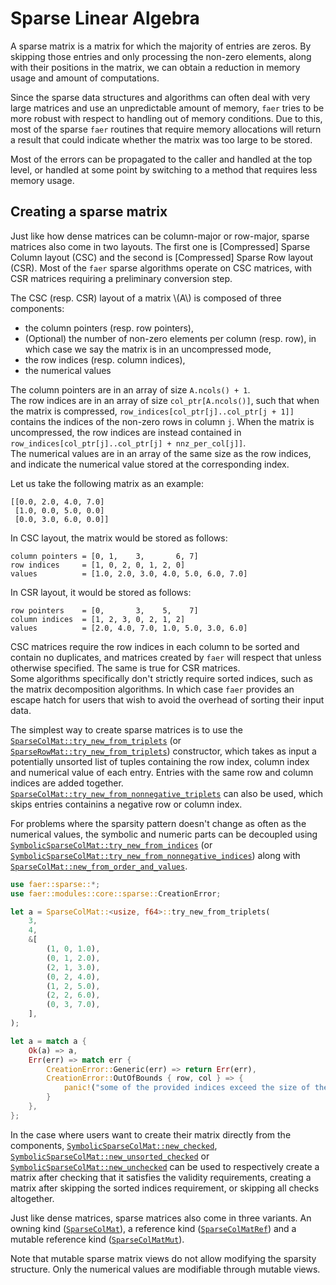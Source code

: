 # Sparse Linear Algebra
A sparse matrix is a matrix for which the majority of entries are zeros.
By skipping those entries and only processing the non-zero elements, along with their positions in the matrix, we can obtain a reduction in memory usage and amount of computations.

Since the sparse data structures and algorithms can often deal with very large matrices and use an unpredictable amount of memory, `faer` tries to be more robust with respect to handling out of memory conditions.
Due to this, most of the sparse `faer` routines that require memory allocations will return a result that could indicate whether the matrix was too large to be stored.

Most of the errors can be propagated to the caller and handled at the top level, or handled at some point by switching to a method that requires less memory usage.

## Creating a sparse matrix
Just like how dense matrices can be column-major or row-major, sparse matrices also come in two layouts.
The first one is \[Compressed\] Sparse Column layout (CSC) and the second is \[Compressed\] Sparse Row layout (CSR).
Most of the `faer` sparse algorithms operate on CSC matrices, with CSR matrices requiring a preliminary conversion step.

The CSC (resp. CSR) layout of a matrix \\(A\\) is composed of three components:
- the column pointers (resp. row pointers),
- (Optional) the number of non-zero elements per column (resp. row), in which case we say the matrix is in an uncompressed mode,
- the row indices (resp. column indices),
- the numerical values

The column pointers are in an array of size `A.ncols() + 1`.  
The row indices are in an array of size `col_ptr[A.ncols()]`, such that when the matrix is compressed, `row_indices[col_ptr[j]..col_ptr[j + 1]]` contains the indices of the non-zero rows in column `j`.
When the matrix is uncompressed, the row indices are instead contained in `row_indices[col_ptr[j]..col_ptr[j] + nnz_per_col[j]]`.  
The numerical values are in an array of the same size as the row indices, and indicate the numerical value stored at the corresponding index.

Let us take the following matrix as an example:
```notcode
[[0.0, 2.0, 4.0, 7.0]
 [1.0, 0.0, 5.0, 0.0]
 [0.0, 3.0, 6.0, 0.0]]
```

In CSC layout, the matrix would be stored as follows:
```notcode
column pointers = [0, 1,    3,       6, 7]
row indices     = [1, 0, 2, 0, 1, 2, 0]
values          = [1.0, 2.0, 3.0, 4.0, 5.0, 6.0, 7.0]
```

In CSR layout, it would be stored as follows:
```notcode
row pointers    = [0,       3,    5,    7]
column indices  = [1, 2, 3, 0, 2, 1, 2]
values          = [2.0, 4.0, 7.0, 1.0, 5.0, 3.0, 6.0]
```

CSC matrices require the row indices in each column to be sorted and contain no duplicates, and matrices created by `faer` will respect that unless otherwise specified.
The same is true for CSR matrices.  
Some algorithms specifically don't strictly require sorted indices, such as the matrix decomposition algorithms. In which case `faer` provides an escape hatch for users that wish to avoid the overhead of sorting their input data.

The simplest way to create sparse matrices is to use the [`SparseColMat::try_new_from_triplets`](https://docs.rs/faer-core/latest/faer_core/sparse/type.SparseColMat.html#method.try_new_from_triplets) (or [`SparseRowMat::try_new_from_triplets`](https://docs.rs/faer-core/latest/faer_core/sparse/type.SparseRowMat.html#method.try_new_from_triplets)) constructor, which takes as input a potentially unsorted list of tuples containing the row index, column index and numerical value of each entry.
Entries with the same row and column indices are added together. [`SparseColMat::try_new_from_nonnegative_triplets`](https://docs.rs/faer-core/latest/faer_core/sparse/type.SparseColMat.html#method.try_new_from_nonnegative_triplets) can also be used, which skips entries containins a negative row or column index.

For problems where the sparsity pattern doesn't change as often as the numerical values, the symbolic and numeric parts can be decoupled using [`SymbolicSparseColMat::try_new_from_indices`](https://docs.rs/faer-core/latest/faer_core/sparse/struct.SymbolicSparseColMat.html#method.try_new_from_indices) (or [`SymbolicSparseColMat::try_new_from_nonnegative_indices`](https://docs.rs/faer-core/latest/faer_core/sparse/struct.SymbolicSparseColMat.html#method.try_new_from_nonnegative_indices)) along with [`SparseColMat::new_from_order_and_values`](https://docs.rs/faer-core/latest/faer_core/sparse/type.SparseColMat.html#method.new_from_order_and_values).

```rust
use faer::sparse::*;
use faer::modules::core::sparse::CreationError;

let a = SparseColMat::<usize, f64>::try_new_from_triplets(
    3,
    4,
    &[
        (1, 0, 1.0),
        (0, 1, 2.0),
        (2, 1, 3.0),
        (0, 2, 4.0),
        (1, 2, 5.0),
        (2, 2, 6.0),
        (0, 3, 7.0),
    ],
);

let a = match a {
    Ok(a) => a,
    Err(err) => match err {
        CreationError::Generic(err) => return Err(err),
        CreationError::OutOfBounds { row, col } => {
            panic!("some of the provided indices exceed the size of the matrix.")
        }
    },
};
```

In the case where users want to create their matrix directly from the components, [`SymbolicSparseColMat::new_checked`](https://docs.rs/faer-core/latest/faer_core/sparse/struct.SymbolicSparseColMat.html#method.new_checked), [`SymbolicSparseColMat::new_unsorted_checked`](https://docs.rs/faer-core/latest/faer_core/sparse/struct.SymbolicSparseColMat.html#method.new_unsorted_checked) or [`SymbolicSparseColMat::new_unchecked`](https://docs.rs/faer-core/latest/faer_core/sparse/struct.SymbolicSparseColMat.html#method.new_unchecked) can be used to respectively create a matrix after checking that it satisfies the validity requirements, creating a matrix after skipping the sorted indices requirement, or skipping all checks altogether.

Just like dense matrices, sparse matrices also come in three variants. An owning kind ([`SparseColMat`](https://docs.rs/faer-core/latest/faer_core/sparse/type.SparseColMat.html)), a reference kind ([`SparseColMatRef`](https://docs.rs/faer-core/latest/faer_core/sparse/type.SparseColMatRef.html)) and a mutable reference kind ([`SparseColMatMut`](https://docs.rs/faer-core/latest/faer_core/sparse/type.SparseColMatMut.html)).

Note that mutable sparse matrix views do not allow modifying the sparsity structure. Only the numerical values are modifiable through mutable views.
